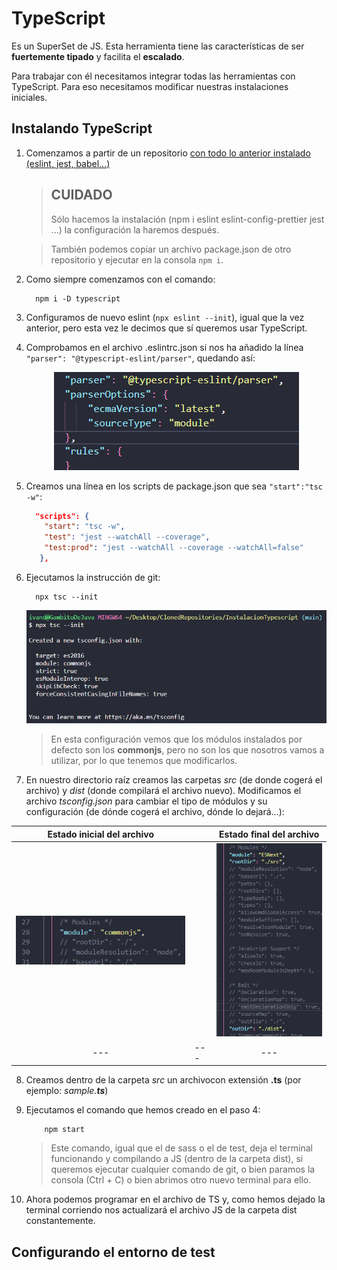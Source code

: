 # TypeScript

Es un SuperSet de JS. Esta herramienta tiene las características de ser **fuertemente tipado** y facilita el **escalado**.

Para trabajar con él necesitamos integrar todas las herramientas con TypeScript. Para eso necesitamos modificar nuestras instalaciones iniciales.

## Instalando TypeScript

1. Comenzamos a partir de un repositorio [con todo lo anterior instalado (eslint, jest, babel...)](https://github.com/SemperFenix/boilerPlate/blob/main/readme.md)

   > ## CUIDADO
   >
   > Sólo hacemos la instalación (npm i eslint eslint-config-prettier jest ...) la configuración la haremos después.

   > También podemos copiar un archivo package.json de otro repositorio y ejecutar en la consola `npm i`.

2. Como siempre comenzamos con el comando:

   ```git
     npm i -D typescript
   ```

3. Configuramos de nuevo eslint (`npx eslint --init`), igual que la vez anterior, pero esta vez le decimos que sí queremos usar TypeScript.

4. Comprobamos en el archivo .eslintrc.json si nos ha añadido la línea `"parser": "@typescript-eslint/parser"`, quedando así:
   <div align="center">

   ![Contenido .eslintrc.json](images/Opciones%20eslint%20para%20typescript.png)
      </div>

5. Creamos una línea en los scripts de package.json que sea `"start":"tsc -w"`:

   ```json
     "scripts": {
       "start": "tsc -w",
       "test": "jest --watchAll --coverage",
       "test:prod": "jest --watchAll --coverage --watchAll=false"
      },
   ```

6. Ejecutamos la instrucción de git:

   ```git
     npx tsc --init
   ```

   <div align="center">

   ![Información de init de typescript](images/Install-typescript.png)
      </div>

   > En esta configuración vemos que los módulos instalados por defecto son los **commonjs**, pero no son los que nosotros vamos a utilizar, por lo que tenemos que modificarlos.

7. En nuestro directorio raíz creamos las carpetas _src_ (de donde cogerá el archivo) y _dist_ (donde compilará el archivo nuevo). Modificamos el archivo _tsconfig.json_ para cambiar el tipo de módulos y su configuración (de dónde cogerá el archivo, dónde lo dejará...):

<div align="center">

|               **Estado inicial del archivo**               |     |                  **Estado final del archivo**                  |
| :--------------------------------------------------------: | --- | :------------------------------------------------------------: |
| ![Estado inicial del archivo](images/ModifyTypeScript.png) |     | ![Estado final del archivo](images/ModifyTypeScript-final.png) |
|                            ---                             | --- |                              ---                               |

</div>

8. Creamos dentro de la carpeta _src_ un archivocon extensión **.ts** (por ejemplo: _sample.**ts**_)

9. Ejecutamos el comando que hemos creado en el paso 4:

   ```git
       npm start
   ```

   > Este comando, igual que el de sass o el de test, deja el terminal funcionando y compilando a JS (dentro de la carpeta dist), si queremos ejecutar cualquier comando de git, o bien paramos la consola (Ctrl + C) o bien abrimos otro nuevo terminal para ello.

10. Ahora podemos programar en el archivo de TS y, como hemos dejado la terminal corriendo nos actualizará el archivo JS de la carpeta dist constantemente.

## Configurando el entorno de test
